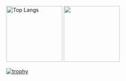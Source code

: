 <p align="left">
   <img alt="Top Langs" height="150px" src="https://github-readme-stats.vercel.app/api/top-langs/?username=tokada780&layout=compact&theme=dracula">
   <img alt=""github stats"" height="150px" src="https://github-readme-stats.vercel.app/api?username=tokada780&theme=dracula&show_icons=true">
</p>

[![trophy](https://github-profile-trophy.vercel.app/?username=tokada780&theme=dracula&column=7)](https://github.com/ryo-ma/github-profile-trophy)


<!--
### Hi there 👋

**tokada780/tokada780** is a ✨ _special_ ✨ repository because its `README.md` (this file) appears on your GitHub profile.

Here are some ideas to get you started:

- 🔭 I’m currently working on ...
- 🌱 I’m currently learning ...
- 👯 I’m looking to collaborate on ...
- 🤔 I’m looking for help with ...
- 💬 Ask me about ...
- 📫 How to reach me: ...
- 😄 Pronouns: ...
- ⚡ Fun fact: ...
-->
